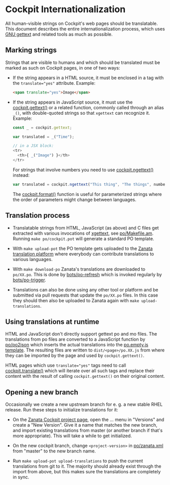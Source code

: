 
Cockpit Internationalization
============================

All human-visible strings on Cockpit's web pages should be translatable. This
document describes the entire internationalization process, which uses [GNU gettext](https://www.gnu.org/software/gettext/) and related tools as much as possible.

Marking strings
---------------
Strings that are visible to humans and which should be translated must be
marked as such on Cockpit pages, in one of two ways:

 * If the string appears in a HTML source, it must be enclosed in a tag with
   the `translate="yes"` attribute. Example:

   ```html
   <span translate="yes">Image</span>
   ```

 * If the string appears in JavaScript source, it must use the
   [cockpit.gettext()](https://cockpit-project.org/guide/latest/cockpit-locale.html#cockpit-locale-gettext)
   or a related function, commonly called through an alias `_()`, with double-quoted
   strings so that `xgettext` can recognize it. Example:

   ```js
   const _ = cockpit.gettext;

   var translated = _("Time");

   // in a JSX block:
   <tr>
     <th>{ _("Image") }</th>
   </tr>
   ```
   For strings that involve numbers you need to use
   [cockpit.ngettext()](https://cockpit-project.org/guide/latest/cockpit-locale.html#cockpit-locale-ngettext)
   instead:

   ```js
   var translated = cockpit.ngettext("This thing", "The things", numberOfThings);
   ```

   The [cockpit.format()](https://cockpit-project.org/guide/latest/cockpit-util.html#cockpit-format)
   function is useful for parameterized strings where the order of parameters
   might change between languages.

Translation process
-------------------

 * Translatable strings from HTML, JavaScript (as above) and C files get
   extracted with various invocations of
   [xgettext](https://linux.die.net/man/1/xgettext), see
   [po/Makefile.am](https://github.com/cockpit-project/cockpit/blob/master/po/Makefile.am).
   Running `make po/cockpit.pot` will generate a standard PO template.

 * With `make upload-pot` the PO template gets uploaded to the
   [Zanata translation platform](https://fedora.zanata.org/iteration/view/cockpit/master)
   where everybody can contribute translations to various languages.

 *  With `make download-po` Zanata's translations are downloaded to
    `po/XX.po`. This is done by
   [bots/po-refresh](https://github.com/cockpit-project/cockpit/blob/master/bots/po-refresh)
   which is invoked regularly by
   [bots/po-trigger](https://github.com/cockpit-project/cockpit/blob/master/bots/po-trigger).

 * Translations can also be done using any other tool or platform and be
   submitted via pull requests that update the `po/XX.po` files. In this case
   they should then also be uploaded to Zanata again with
   `make upload-translations`.

Using translations at runtime
-----------------------------
HTML and JavaScript don't directly support gettext po and mo files. The
translations from po files are converted to a JavaScript function by
[po/po2json](https://github.com/cockpit-project/cockpit/blob/master/po/po2json)
which inserts the actual translations into the
[po.empty.js template](https://github.com/cockpit-project/cockpit/blob/master/po/po.empty.js).
The resulting files are written to `dist/<page>/po.XX.js` from where they
can be imported by the page and used by `cockpit.gettext()`.

HTML pages which use `translate="yes"` tags need to call
[cockpit.translate()](https://cockpit-project.org/guide/latest/cockpit-locale.html#cockpit-locale-translate) which will iterate over all such tags and replace their content with the result of calling `cockpit.gettext()` on their original content.

Opening a new branch
--------------------
Occasionally we create a new upstream branch for e. g. a new stable RHEL
release. Run these steps to initialize translations for it:

 * On the [Zanata Cockpit project page](https://fedora.zanata.org/project/view/cockpit),
   open the … menu in "Versions" and create a "New Version". Give it a name
   that matches the new branch, and import existing translations from master
   (or another branch if that's more appropriate). This will take a while to
   get initialized.

 * On the new cockpit branch, change `<project-version>` in
   [po/zanata.xml](https://github.com/cockpit-project/cockpit/blob/master/po/zanata.xml)
   from "master" to the new branch name.

 * Run `make upload-pot upload-translations` to push the current translations
   from git to it. The majority should already exist through the import from
   above, but this makes sure the translations are completely in sync.

